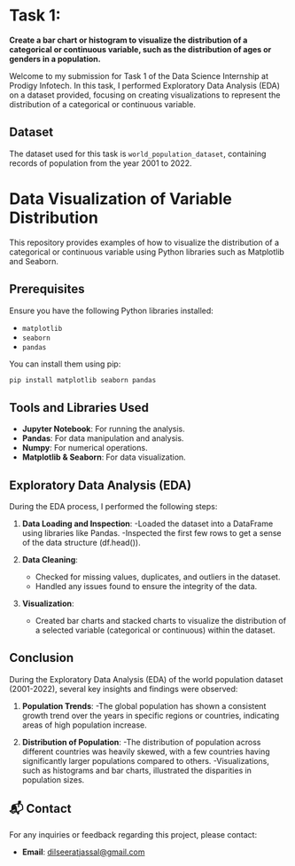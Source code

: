 # Task 1:
**Create a bar chart or histogram to visualize the distribution of a categorical or continuous variable, such as the distribution of ages or genders in a population.**

Welcome to my submission for Task 1 of the Data Science Internship at Prodigy Infotech. In this task, I performed Exploratory Data Analysis (EDA) on a dataset provided, focusing on creating visualizations to represent the distribution of a categorical or continuous variable.

## Dataset
The dataset used for this task is `world_population_dataset`, containing records of population from the year 2001 to 2022.

# Data Visualization of Variable Distribution

This repository provides examples of how to visualize the distribution of a categorical or continuous variable using Python libraries such as Matplotlib and Seaborn.

## Prerequisites

Ensure you have the following Python libraries installed:

- `matplotlib`
- `seaborn`
- `pandas`

You can install them using pip:

```bash
pip install matplotlib seaborn pandas
```

## Tools and Libraries Used
- **Jupyter Notebook**: For running the analysis.
- **Pandas**: For data manipulation and analysis.
- **Numpy**: For numerical operations.
- **Matplotlib & Seaborn**: For data visualization.

## Exploratory Data Analysis (EDA)
During the EDA process, I performed the following steps:

1. **Data Loading and Inspection**:
   -Loaded the dataset into a DataFrame using libraries like Pandas.
   -Inspected the first few rows to get a sense of the data structure (df.head()).

2. **Data Cleaning**: 
   - Checked for missing values, duplicates, and outliers in the dataset.
   - Handled any issues found to ensure the integrity of the data.

3. **Visualization**:
   - Created bar charts and stacked charts to visualize the distribution of a selected variable (categorical or continuous) within the dataset.

## Conclusion
During the Exploratory Data Analysis (EDA) of the world population dataset (2001-2022), several key insights and findings were observed:

1. **Population Trends**:
   -The global population has shown a consistent growth trend over the years in specific regions or countries, indicating areas of high population increase.

2. **Distribution of Population**:
   -The distribution of population across different countries was heavily skewed, with a few countries having significantly larger populations compared to others.
   -Visualizations, such as histograms and bar charts, illustrated the disparities in population sizes.   

## 📬 Contact
For any inquiries or feedback regarding this project, please contact:
- **Email**: [dilseeratjassal@gmail.com](mailto:dilseeratjassal@gmail.com)

